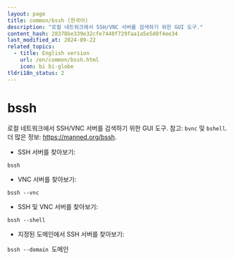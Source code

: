 ```yaml
---
layout: page
title: common/bssh (한국어)
description: "로컬 네트워크에서 SSH/VNC 서버를 검색하기 위한 GUI 도구."
content_hash: 28378be339e32cfe7440f729faa1a5e5d8f4ee34
last_modified_at: 2024-09-22
related_topics:
  - title: English version
    url: /en/common/bssh.html
    icon: bi bi-globe
tldri18n_status: 2
---
```

# bssh

로컬 네트워크에서 SSH/VNC 서버를 검색하기 위한 GUI 도구.
참고: `bvnc` 및 `bshell`.
더 많은 정보: <https://manned.org/bssh>.

- SSH 서버를 찾아보기:

`bssh`

- VNC 서버를 찾아보기:

`bssh --vnc`

- SSH 및 VNC 서버를 찾아보기:

`bssh --shell`

- 지정된 도메인에서 SSH 서버를 찾아보기:

`bssh --domain `<span class="tldr-var badge badge-pill bg-dark-lm bg-white-dm text-white-lm text-dark-dm font-weight-bold">도메인</span>
